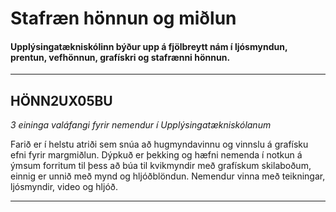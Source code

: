 # Stafræn hönnun og miðlun

#### Upplýsingatækniskólinn býður upp á fjölbreytt nám í ljósmyndun, prentun, vefhönnun, grafískri og stafrænni hönnun. 

<!-- Forritin sem eru notuð og kennt er á, eru mörg og mismunandi en flaggskipið í þeirri flóru eru [ADOBE forritin](https://www.adobe.com/creativecloud.html). Kosturinn við Adobe forritin umfram önnur sambærileg forrit er að það er hægt að vinna samtímis með þau og samnýta til að ná fram tilætluðum áhrifum. Aðgerðir og viðmót er samræmt og auðveldar það notendum að ná tökum á þeim. Adobe forritin nýtast í nánast öllum áföngum Upplýsingatækniskólans. Nemendur Tækniskólans geta keypt áskrift að [Adobe Creative Cloud pakkanum](https://tskoli.is/tolvuthjonusta/) á bókasöfnum skólans, hann kostar 6.000 kr og gildir í eitt ár. Hægt er að endurnýja áskriftina á meðan námi stendur. -->

---

## HÖNN2UX05BU

_3 eininga valáfangi fyrir nemendur í Upplýsingatækniskólanum_

Farið er í helstu atriði sem snúa að hugmyndavinnu og vinnslu á grafísku efni fyrir margmiðlun. Dýpkuð er þekking og hæfni nemenda í notkun á  ýmsum forritum til þess að búa til kvikmyndir með grafískum skilaboðum, einnig er unnið með mynd og hljóðblöndun. Nemendur vinna með teikningar, ljósmyndir, video og hljóð.

<!--  > [Nánari lýsing í endurskoðun](https://github.com/margmidlun/margmidlun.github.io) -->

<!--

## Áhrif og endurvinnsla ÁE1

_2 eininga valáfangi fyrir nemendur í Tækniskólanum_

**Adobe After Effects** er eitt vinsælasta forritið sem atvinnumenn nota til að búa til grafískar hreyfimyndir og bæta þeim í kvikmyndir ásamt litastillingum, myndblöndun og alskyns áhrifum. Hægt er að sérsníða kvikmyndir fyrir internetið, sjónvarp og skjávarpa. Þú getur notað _After Effects_ til að blanda saman grafísku efni og vídeói og birt á félagsmiðlum (_Social Media_) og vefsíðum. Uppgötvaðu auk þess hvernig á að bæta þrívíddarlögum og myndavélum við senurnar þínar til að fá fjölvíddar sjónarhorn á persónurnar þínar. Námskeiðið er ætlað byrjendum og forkrföfur eru almenn tölvukunnátta. Það er kostur að kunna á myndvinnsluforrit (_Photoshop_) og eða vektor teikniforrit (_Illustrator_).
-->
<!-- > [Nánari lýsing í vinnslu](https://github.com/margmidlun/AfterEffects) -->

---
<!--
## Hreyfimyndagerð með Adobe Animate

_2 eininga valáfangi fyrir nemendur í Tækniskólanum_



### Hreyfimyndagerð í Adobe Animate 

Í áfanganum notum við **Adobe Animate** til að búa til teiknimynd. Við byrjum á að vinna með dæmi og notum ýmis tól og tæki til að framkvæma einstakar hreyfingar og tengjum síðan saman í ákveðnu verkflæði.  Uppgötvaðu hvernig á að útbúa persónur með brúðuverkfærunum (_Puppet tools_). Við förum yfir reglur og brellur til að hámarka kunnáttu þína og sköpunargáfu. Námskeiðið er ætlað byrjendum og forkrföfur eru almenn tölvukunnátta. 
-->

